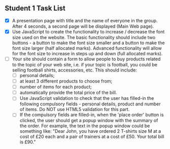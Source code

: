 ## Student 1 Task List
- [X] A presentation page with title and the name of everyone in the group. After 4 seconds, a second page will be displayed (Main Web page).
- [X] Use JavaScript to create the functionality to increase / decrease the font size used on the website. The basic functionality should include two buttons - a button to make the font size smaller and a button to make the font size larger (half allocated marks). Advanced functionality will allow for the font size to increase in steps up and down (full allocated marks).
- [ ] Your site should contain a form to allow people to buy products related to the topic of your web site, i.e. if your topic is football, you could be selling football shirts, accessories, etc. This should include:
    - [ ] personal details;
    - [ ] at least 3 different products to choose from;
    - [ ] number of items for each product;
    - [ ] automatically provide the total price of the bill.
    - [ ] Use JavaScript validation to check that the user has filled-in the following compulsory fields - personal details, product and number of items. Do NOT use HTML5 validation for this part.
    - [ ] If the compulsory fields are filled-in, when the 'place order' button is clicked, the user should get a popup window with the summary of the order. For example, the text in the popup window could be something like: "Dear John, you have ordered 2 T-shirts size M at a cost of £20 each and a pair of trainers at a cost of £50. Your total bill is £90."
